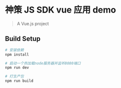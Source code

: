 # 神策 JS SDK vue 应用 demo

> A Vue.js project

## Build Setup

``` bash
# 安装依赖
npm install

# 启动一个热加载node服务器并监听8080端口
npm run dev

# 打生产包
npm run build

```

